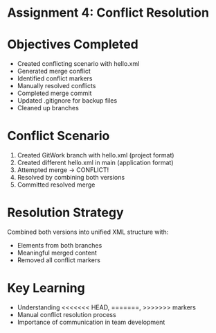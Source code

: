 # Assignment 4: Conflict Resolution

# Objectives Completed
- Created conflicting scenario with hello.xml
- Generated merge conflict
- Identified conflict markers
- Manually resolved conflicts
- Completed merge commit
- Updated .gitignore for backup files
- Cleaned up branches

# Conflict Scenario
1. Created GitWork branch with hello.xml (project format)
2. Created different hello.xml in main (application format)
3. Attempted merge → CONFLICT!
4. Resolved by combining both versions
5. Committed resolved merge

# Resolution Strategy
Combined both versions into unified XML structure with:
- Elements from both branches
- Meaningful merged content
- Removed all conflict markers

# Key Learning
- Understanding <<<<<<< HEAD, =======, >>>>>>> markers
- Manual conflict resolution process
- Importance of communication in team development
